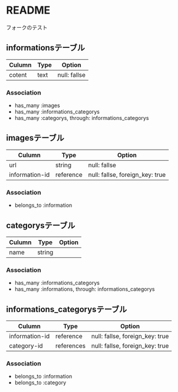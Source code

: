 # README
フォークのテスト
## informationsテーブル

|Culumn|Type|Option|
|------|----|-------|
|cotent|text|null: fallse|

### Association
- has_many :images
- has_many :informations_categorys
- has_many :categorys, through: informations_categorys


## imagesテーブル

|Culumn|Type|Option|
|------|----|-------|
|url|string|null: fallse|
|information-id|reference|null: fallse, foreign_key: true|

### Association
- belongs_to :information


## categorysテーブル

|Culumn|Type|Option|
|------|----|-------|
|name|string||

### Association
- has_many :informations_categorys
- has_many :informations, through: informations_categorys


## informations_categorysテーブル

|Culumn|Type|Option|
|------|----|-------|
|information-id|reference|null: fallse, foreign_key: true|
|category-id|references|null: fallse, foreign_key: true|

### Association
- belongs_to :information
- belongs_to :category

